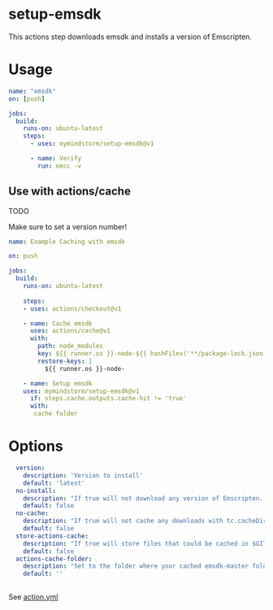 # setup-emsdk

This actions step downloads emsdk and installs a version of Emscripten.

# Usage

```yaml
name: "emsdk"
on: [push]

jobs:
  build:
    runs-on: ubuntu-latest
    steps:
      - uses: mymindstorm/setup-emsdk@v1

      - name: Verify
        run: emcc -v
```

## Use with actions/cache

TODO

Make sure to set a version number!


```yaml
name: Example Caching with emsdk

on: push

jobs:
  build:
    runs-on: ubuntu-latest
    
    steps:
    - uses: actions/checkout@v1

    - name: Cache emsdk
      uses: actions/cache@v1
      with:
        path: node_modules
        key: ${{ runner.os }}-node-${{ hashFiles('**/package-lock.json') }}
        restore-keys: |
          ${{ runner.os }}-node-

    - name: Setup emsdk 
    uses: mymindstorm/setup-emsdk@v1
      if: steps.cache.outputs.cache-hit != 'true'
      with:
       cache folder
```

# Options

```yaml
  version:
    description: 'Version to install'
    default: 'latest'
  no-install:
    description: "If true will not download any version of Emscripten. emsdk will still be added to PATH."
    default: false
  no-cache:
    description: "If true will not cache any downloads with tc.cacheDir."
    default: false
  store-actions-cache:  
    description: "If true will store files that could be cached in $GITHUB_WORKSPACE/emsdk-master"
    default: false
  actions-cache-folder:
    description: "Set to the folder where your cached emsdk-master folder is."
    default: ''
  
```

See [action.yml](action.yml)
